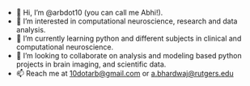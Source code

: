 - 👋 Hi, I’m @arbdot10 (you can call me Abhi!).
- 👀 I’m interested in computational neuroscience, research and data analysis.
- 🌱 I’m currently learning python and different subjects in clinical and computational neuroscience.
- 💞️ I’m looking to collaborate on analysis and modeling based python projects in brain imaging, and scientific data.
- 📫 Reach me at 10dotarb@gmail.com or a.bhardwaj@rutgers.edu
